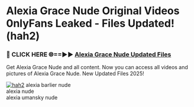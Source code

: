 # Alexia Grace Nude Original Videos 0nlyFans Leaked - Files Updated! (hah2)

<h3>🔴 CLICK HERE 🌐==►► <a href="https://tinyurl.com/5h6xmrr3" rel="nofollow">Alexia Grace Nude Updated Files</a></h3>

Get Alexia Grace Nude and all content. Now you can access all videos and pictures of Alexia Grace Nude. New Updated Files 2025!

[![hah2](https://i.imgur.com/KVD873Z.gif)](https://tinyurl.com/5h6xmrr3)
alexia barlier nude<br>
alexia nude<br>
alexia umansky nude